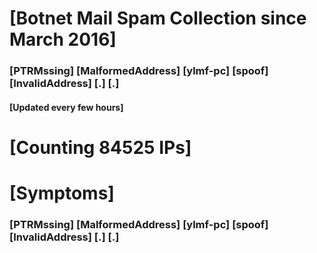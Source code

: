 # [Botnet Mail Spam Collection since March 2016]
### [PTRMssing] [MalformedAddress] [ylmf-pc] [spoof] [InvalidAddress] [.] [.]
#### [Updated every few hours]

# [Counting 84525 IPs]

# [Symptoms] 
###   [PTRMssing] [MalformedAddress] [ylmf-pc] [spoof] [InvalidAddress] [.] [.]
